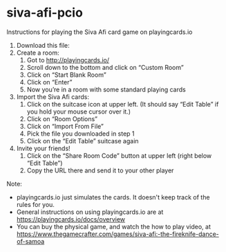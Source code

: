 # siva-afi-pcio
Instructions for playing the Siva Afi card game on playingcards.io

1. Download this file:
1. Create a room:
    1. Got to http://playingcards.io/
    1. Scroll down to the bottom and click on “Custom Room”
    1. Click on “Start Blank Room”
    1. Click on “Enter”
    1. Now you’re in a room with some standard playing cards
1. Import the Siva Afi cards:
    1. Click on the suitcase icon at upper left. (It should say “Edit Table” if you hold your mouse cursor over it.)
    1. Click on “Room Options”
    1. Click on “Import From File”
    1. Pick the file you downloaded in step 1
    1. Click on the “Edit Table” suitcase again
1. Invite your friends!
    1. Click on the “Share Room Code” button at upper left (right below “Edit Table”)
    1. Copy the URL there and send it to your other player

Note:
- playingcards.io just simulates the cards. It doesn't keep track of the rules for you.
- General instructions on using playingcards.io are at https://playingcards.io/docs/overview
- You can buy the physical game, and watch the how to play video, at https://www.thegamecrafter.com/games/siva-afi:-the-fireknife-dance-of-samoa
